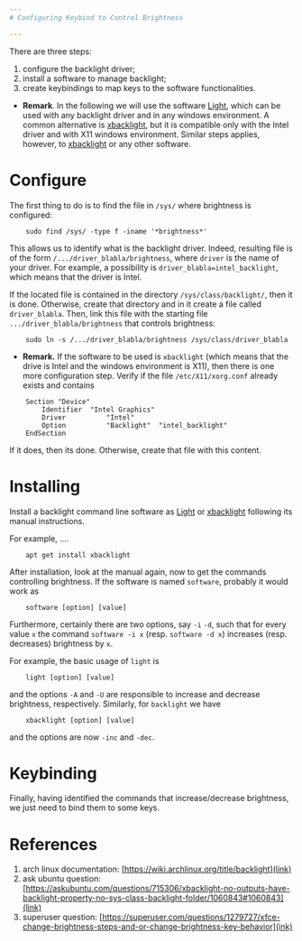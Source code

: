 ```yaml
---
# Configuring Keybind to Control Brightness

---
```



There are three steps:

1. configure the backlight driver;
2. install a software to manage backlight;
3. create keybindings to map keys to the software functionalities.

* **Remark**. In the following we will use the software [Light](https://github.com/haikarainen/light), which can be used with any backlight driver and in any windows environment. A common alternative is [xbacklight](https://github.com/tcatm/xbacklight), but it is compatible only with the Intel driver and with X11 windows environment. Similar steps applies, however, to [xbacklight](https://github.com/tcatm/xbacklight) or any other software. 

# Configure

The first thing to do is to find the file in `/sys/` where brightness is configured:

```
    sudo find /sys/ -type f -iname '*brightness*'

```

This allows us to identify what is the backlight driver. Indeed, resulting file is of the form  `/.../driver_blabla/brightness`, where `driver` is the name of your driver. For example, a possibility is `driver_blabla=intel_backlight`, which means that the driver is Intel.

If the located file is contained in the directory `/sys/class/backlight/`, then it is done. Otherwise, create that directory and in it create a file called `driver_blabla`. Then, link this file with the starting file `.../driver_blabla/brightness` that controls brightness:

```
    sudo ln -s /.../driver_blabla/brightness /sys/class/driver_blabla

```

* **Remark.** If the software to be used is `xbacklight` (which means that the drive is Intel and the windows environment is X11), then there is one more configuration step. Verify if the file `/etc/X11/xorg.conf` already exists and contains 
```
    Section "Device"
        Identifier  "Intel Graphics" 
        Driver          "Intel"
        Option          "Backlight"  "intel_backlight"
    EndSection
```
If it does, then its done. Otherwise, create that file with this content.

# Installing 

Install a backlight command line software as [Light](https://github.com/haikarainen/light) or [xbacklight](https://github.com/tcatm/xbacklight) following its manual instructions.

For example, ....

```
    apt get install xbacklight

```

After installation, look at the manual again, now to get the commands controlling brightness. If the software is named `software`, probably it would work as

```
    software [option] [value]
```

Furthermore, certainly there are two options, say `-i` `-d`, such that for every value `x` the command `software -i x` (resp. `software -d x`) increases (resp. decreases) brightness by `x`. 

For example, the basic usage of `light` is 

```
    light [option] [value]

```
and the options `-A` and `-U` are responsible to increase and decrease brightness, respectively. Similarly, for `backlight` we have

```
    xbacklight [option] [value]

```

and the options are now `-inc` and `-dec`.

# Keybinding

Finally, having identified the commands that increase/decrease brightness, we just need to bind them to some keys. 


# References
1. arch linux documentation: [https://wiki.archlinux.org/title/backlight](link)
2. ask ubuntu question: [https://askubuntu.com/questions/715306/xbacklight-no-outputs-have-backlight-property-no-sys-class-backlight-folder/1060843#1060843](link)
3. superuser question: [https://superuser.com/questions/1279727/xfce-change-brightness-steps-and-or-change-brightness-key-behavior](ink)

